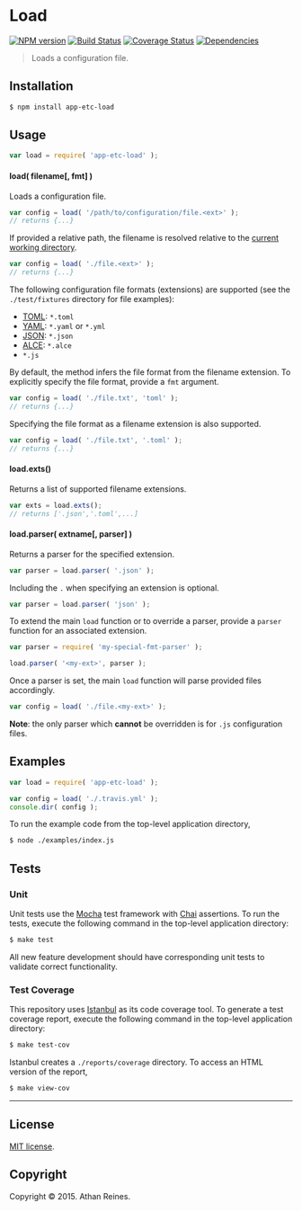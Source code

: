 Load
===
[![NPM version][npm-image]][npm-url] [![Build Status][travis-image]][travis-url] [![Coverage Status][codecov-image]][codecov-url] [![Dependencies][dependencies-image]][dependencies-url]

> Loads a configuration file.


## Installation

``` bash
$ npm install app-etc-load
```


## Usage

``` javascript
var load = require( 'app-etc-load' );
```

#### load( filename[, fmt] )

Loads a configuration file.

``` javascript
var config = load( '/path/to/configuration/file.<ext>' );
// returns {...}
```

If provided a relative path, the filename is resolved relative to the [current working directory](https://github.com/kgryte/utils-cwd).

``` javascript
var config = load( './file.<ext>' );
// returns {...}
```

The following configuration file formats (extensions) are supported (see the `./test/fixtures` directory for file examples):

*	[TOML](https://github.com/kgryte/utils-toml-parse): `*.toml`
*	[YAML](https://github.com/kgryte/utils-yaml-parse): `*.yaml` or `*.yml`
*	[JSON](https://github.com/kgryte/utils-json-parse): `*.json`
*	[ALCE](https://github.com/kgryte/utils-alce-parse): `*.alce`
*	`*.js`

By default, the method infers the file format from the filename extension. To explicitly specify the file format, provide a `fmt` argument.

``` javascript
var config = load( './file.txt', 'toml' );
// returns {...}
```

Specifying the file format as a filename extension is also supported.

``` javascript
var config = load( './file.txt', '.toml' );
// returns {...}
```



#### load.exts()

Returns a list of supported filename extensions.

``` javascript
var exts = load.exts();
// returns ['.json','.toml',...]
```


#### load.parser( extname[, parser] )

Returns a parser for the specified extension.

``` javascript
var parser = load.parser( '.json' );
```

Including the `.` when specifying an extension is optional.

``` javascript
var parser = load.parser( 'json' );
```

To extend the main `load` function or to override a parser, provide a `parser` function for an associated extension.

``` javascript
var parser = require( 'my-special-fmt-parser' );

load.parser( '<my-ext>', parser );
```

Once a parser is set, the main `load` function will parse provided files accordingly.

``` javascript
var config = load( './file.<my-ext>' );
```

__Note__: the only parser which __cannot__ be overridden is for `.js` configuration files.


## Examples

``` javascript
var load = require( 'app-etc-load' );

var config = load( './.travis.yml' );
console.dir( config );
```

To run the example code from the top-level application directory,

``` bash
$ node ./examples/index.js
```


## Tests

### Unit

Unit tests use the [Mocha](http://mochajs.org/) test framework with [Chai](http://chaijs.com) assertions. To run the tests, execute the following command in the top-level application directory:

``` bash
$ make test
```

All new feature development should have corresponding unit tests to validate correct functionality.


### Test Coverage

This repository uses [Istanbul](https://github.com/gotwarlost/istanbul) as its code coverage tool. To generate a test coverage report, execute the following command in the top-level application directory:

``` bash
$ make test-cov
```

Istanbul creates a `./reports/coverage` directory. To access an HTML version of the report,

``` bash
$ make view-cov
```


---
## License

[MIT license](http://opensource.org/licenses/MIT).


## Copyright

Copyright &copy; 2015. Athan Reines.


[npm-image]: http://img.shields.io/npm/v/app-etc-load.svg
[npm-url]: https://npmjs.org/package/app-etc-load

[travis-image]: http://img.shields.io/travis/kgryte/node-app-etc-load/master.svg
[travis-url]: https://travis-ci.org/kgryte/node-app-etc-load

[codecov-image]: https://img.shields.io/codecov/c/github/kgryte/node-app-etc-load/master.svg
[codecov-url]: https://codecov.io/github/kgryte/node-app-etc-load?branch=master

[dependencies-image]: http://img.shields.io/david/kgryte/node-app-etc-load.svg
[dependencies-url]: https://david-dm.org/kgryte/node-app-etc-load

[dev-dependencies-image]: http://img.shields.io/david/dev/kgryte/node-app-etc-load.svg
[dev-dependencies-url]: https://david-dm.org/dev/kgryte/node-app-etc-load

[github-issues-image]: http://img.shields.io/github/issues/kgryte/node-app-etc-load.svg
[github-issues-url]: https://github.com/kgryte/node-app-etc-load/issues
